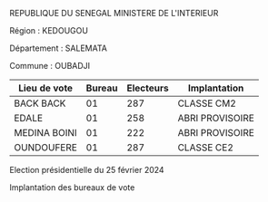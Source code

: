REPUBLIQUE DU SENEGAL MINISTERE DE L'INTERIEUR

Région : KEDOUGOU

Département : SALEMATA

Commune : OUBADJI

| Lieu de vote | Bureau | Electeurs | Implantation |
| - | - | - | - |
| BACK BACK | 01 | 287 | CLASSE CM2 |
| EDALE | 01 | 258 | ABRI PROVISOIRE |
| MEDINA BOINI | 01 | 222 | ABRI PROVISOIRE |
| OUNDOUFERE | 01 | 287 | CLASSE CE2 |

<!-- PageNumber="5/6" -->

Election présidentielle du 25 février 2024

Implantation des bureaux de vote
